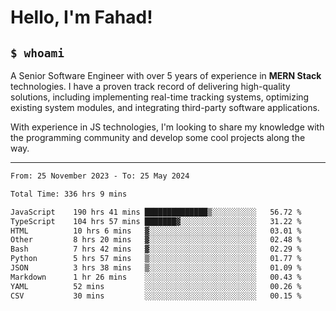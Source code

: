 <h1>Hello, I'm Fahad!</h1>

<h2><code>$ whoami</code></h2>

A Senior Software Engineer with over 5 years of experience in **MERN Stack** technologies. I have a proven track record of delivering high-quality solutions, including implementing real-time tracking systems, optimizing existing system modules, and integrating third-party software applications.

With experience in JS technologies, I'm looking to share my knowledge with the programming community and develop some cool projects along the way.

---

<!--START_SECTION:waka-->

```txt
From: 25 November 2023 - To: 25 May 2024

Total Time: 336 hrs 9 mins

JavaScript    190 hrs 41 mins ██████████████▒░░░░░░░░░░   56.72 %
TypeScript    104 hrs 57 mins ███████▓░░░░░░░░░░░░░░░░░   31.22 %
HTML          10 hrs 6 mins   ▓░░░░░░░░░░░░░░░░░░░░░░░░   03.01 %
Other         8 hrs 20 mins   ▓░░░░░░░░░░░░░░░░░░░░░░░░   02.48 %
Bash          7 hrs 42 mins   ▓░░░░░░░░░░░░░░░░░░░░░░░░   02.29 %
Python        5 hrs 57 mins   ▒░░░░░░░░░░░░░░░░░░░░░░░░   01.77 %
JSON          3 hrs 38 mins   ▒░░░░░░░░░░░░░░░░░░░░░░░░   01.09 %
Markdown      1 hr 26 mins    ░░░░░░░░░░░░░░░░░░░░░░░░░   00.43 %
YAML          52 mins         ░░░░░░░░░░░░░░░░░░░░░░░░░   00.26 %
CSV           30 mins         ░░░░░░░░░░░░░░░░░░░░░░░░░   00.15 %
```

<!--END_SECTION:waka-->

<!--
**heyFahad/heyFahad** is a ✨ _special_ ✨ repository because its `README.md` (this file) appears on your GitHub profile.

Here are some ideas to get you started:

- 🔭 I’m currently working on ...
- 🌱 I’m currently learning ...
- 👯 I’m looking to collaborate on ...
- 🤔 I’m looking for help with ...
- 💬 Ask me about ...
- 📫 How to reach me: ...
- 😄 Pronouns: ...
- ⚡ Fun fact: ...
-->
